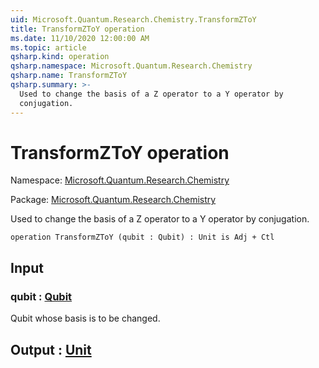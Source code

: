 ```yaml
---
uid: Microsoft.Quantum.Research.Chemistry.TransformZToY
title: TransformZToY operation
ms.date: 11/10/2020 12:00:00 AM
ms.topic: article
qsharp.kind: operation
qsharp.namespace: Microsoft.Quantum.Research.Chemistry
qsharp.name: TransformZToY
qsharp.summary: >-
  Used to change the basis of a Z operator to a Y operator by
  conjugation.
---
```


# TransformZToY operation

Namespace: [Microsoft.Quantum.Research.Chemistry](xref:Microsoft.Quantum.Research.Chemistry)

Package: [Microsoft.Quantum.Research.Chemistry](https://nuget.org/packages/Microsoft.Quantum.Research.Chemistry)


Used to change the basis of a Z operator to a Y operator byconjugation.

```qsharp
operation TransformZToY (qubit : Qubit) : Unit is Adj + Ctl
```


## Input

### qubit : [Qubit](xref:microsoft.quantum.lang-ref.qubit)

Qubit whose basis is to be changed.



## Output : [Unit](xref:microsoft.quantum.lang-ref.unit)

